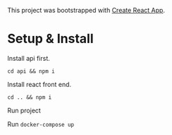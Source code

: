 This project was bootstrapped with [Create React App](https://github.com/facebook/create-react-app).

# Setup & Install

Install api first.

`cd api && npm i`

Install react front end.

`cd .. && npm i`

Run project 

Run `docker-compose up`
